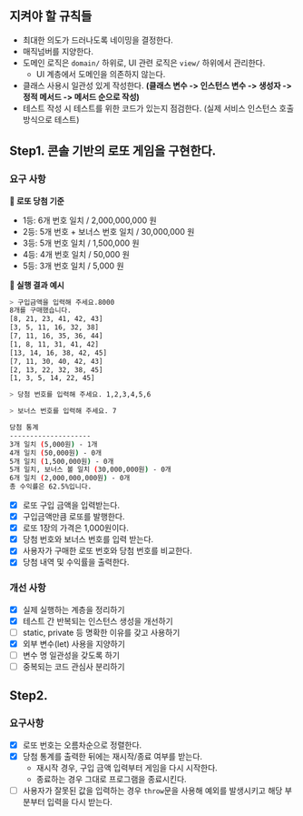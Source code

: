 ## 지켜야 할 규칙들

- 최대한 의도가 드러나도록 네이밍을 결정한다.
- 매직넘버를 지양한다.
- 도메인 로직은 `domain/` 하위로, UI 관련 로직은 `view/` 하위에서 관리한다.
  - UI 계층에서 도메인을 의존하지 않는다.
- 클래스 사용시 일관성 있게 작성한다. **(클래스 변수 -> 인스턴스 변수 -> 생성자 -> 정적 메서드 -> 메서드 순으로 작성)**
- 테스트 작성 시 테스트를 위한 코드가 있는지 점검한다. (실제 서비스 인스턴스 호출 방식으로 테스트)

## Step1. 콘솔 기반의 로또 게임을 구현한다.

### 요구 사항

**🎁 로또 당첨 기준**

- 1등: 6개 번호 일치 / 2,000,000,000 원
- 2등: 5개 번호 + 보너스 번호 일치 / 30,000,000 원
- 3등: 5개 번호 일치 / 1,500,000 원
- 4등: 4개 번호 일치 / 50,000 원
- 5등: 3개 번호 일치 / 5,000 원

**🎱 실행 결과 예시**

```bash
> 구입금액을 입력해 주세요.8000
8개를 구매했습니다.
[8, 21, 23, 41, 42, 43]
[3, 5, 11, 16, 32, 38]
[7, 11, 16, 35, 36, 44]
[1, 8, 11, 31, 41, 42]
[13, 14, 16, 38, 42, 45]
[7, 11, 30, 40, 42, 43]
[2, 13, 22, 32, 38, 45]
[1, 3, 5, 14, 22, 45]

> 당첨 번호를 입력해 주세요. 1,2,3,4,5,6

> 보너스 번호를 입력해 주세요. 7

당첨 통계
--------------------
3개 일치 (5,000원) - 1개
4개 일치 (50,000원) - 0개
5개 일치 (1,500,000원) - 0개
5개 일치, 보너스 볼 일치 (30,000,000원) - 0개
6개 일치 (2,000,000,000원) - 0개
총 수익률은 62.5%입니다.
```

- [x] 로또 구입 금액을 입력받는다.
- [x] 구입금액만큼 로또를 발행한다.
- [x] 로또 1장의 가격은 1,000원이다.
- [x] 당첨 번호와 보너스 번호를 입력 받는다.
- [x] 사용자가 구매한 로또 번호와 당첨 번호를 비교한다.
- [x] 당첨 내역 및 수익률을 출력한다.

### 개선 사항

- [x] 실제 실행하는 계층을 정리하기
- [x] 테스트 간 반복되는 인스턴스 생성을 개선하기
- [ ] static, private 등 명확한 이유를 갖고 사용하기
- [x] 외부 변수(let) 사용을 지양하기
- [ ] 변수 명 일관성을 갖도록 하기
- [ ] 중복되는 코드 관심사 분리하기

## Step2.

### 요구사항

- [x] 로또 번호는 오름차순으로 정렬한다.
- [x] 당첨 통계를 출력한 뒤에는 재시작/종료 여부를 받는다.
  - 재시작 경우, 구입 금액 입력부터 게임을 다시 시작한다.
  - 종료하는 경우 그대로 프로그램을 종료시킨다.
- [ ] 사용자가 잘못된 값을 입력하는 경우 `throw`문을 사용해 예외를 발생시키고 해당 부분부터 입력을 다시 받는다.
